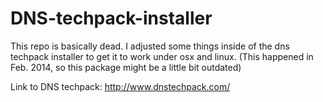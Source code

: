 DNS-techpack-installer
======================

This repo is basically dead. I adjusted some things inside of the dns techpack installer to get it to work under osx and linux. (This happened in Feb. 2014, so this package might be a little bit outdated)

Link to DNS techpack: http://www.dnstechpack.com/
